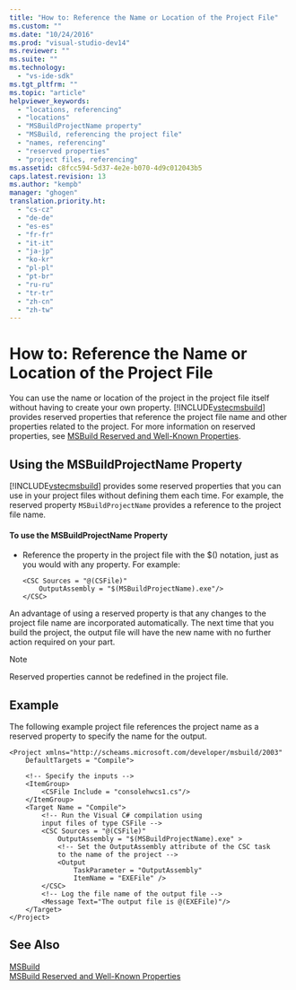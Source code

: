 ```yaml
---
title: "How to: Reference the Name or Location of the Project File"
ms.custom: ""
ms.date: "10/24/2016"
ms.prod: "visual-studio-dev14"
ms.reviewer: ""
ms.suite: ""
ms.technology: 
  - "vs-ide-sdk"
ms.tgt_pltfrm: ""
ms.topic: "article"
helpviewer_keywords: 
  - "locations, referencing"
  - "locations"
  - "MSBuildProjectName property"
  - "MSBuild, referencing the project file"
  - "names, referencing"
  - "reserved properties"
  - "project files, referencing"
ms.assetid: c8fcc594-5d37-4e2e-b070-4d9c012043b5
caps.latest.revision: 13
ms.author: "kempb"
manager: "ghogen"
translation.priority.ht: 
  - "cs-cz"
  - "de-de"
  - "es-es"
  - "fr-fr"
  - "it-it"
  - "ja-jp"
  - "ko-kr"
  - "pl-pl"
  - "pt-br"
  - "ru-ru"
  - "tr-tr"
  - "zh-cn"
  - "zh-tw"
---
```

# How to: Reference the Name or Location of the Project File
You can use the name or location of the project in the project file itself without having to create your own property. [!INCLUDE[vstecmsbuild](../extensibility/internals/includes/vstecmsbuild_md.md)] provides reserved properties that reference the project file name and other properties related to the project. For more information on reserved properties, see [MSBuild Reserved and Well-Known Properties](../msbuild/msbuild-reserved-and-well-known-properties.md).  
  
## Using the MSBuildProjectName Property  
 [!INCLUDE[vstecmsbuild](../extensibility/internals/includes/vstecmsbuild_md.md)] provides some reserved properties that you can use in your project files without defining them each time. For example, the reserved property `MSBuildProjectName` provides a reference to the project file name.  
  
#### To use the MSBuildProjectName Property  
  
-   Reference the property in the project file with the $() notation, just as you would with any property. For example:  
  
    ```  
    <CSC Sources = "@(CSFile)"   
        OutputAssembly = "$(MSBuildProjectName).exe"/>  
    </CSC>  
    ```  
  
 An advantage of using a reserved property is that any changes to the project file name are incorporated automatically. The next time that you build the project, the output file will have the new name with no further action required on your part.  
  
> [!NOTE]
>  Reserved properties cannot be redefined in the project file.  
  
## Example  
 The following example project file references the project name as a reserved property to specify the name for the output.  
  
```  
<Project xmlns="http://scheams.microsoft.com/developer/msbuild/2003"   
    DefaultTargets = "Compile">  
  
    <!-- Specify the inputs -->  
    <ItemGroup>  
        <CSFile Include = "consolehwcs1.cs"/>  
    </ItemGroup>  
    <Target Name = "Compile">  
        <!-- Run the Visual C# compilation using  
        input files of type CSFile -->  
        <CSC Sources = "@(CSFile)"  
            OutputAssembly = "$(MSBuildProjectName).exe" >  
            <!-- Set the OutputAssembly attribute of the CSC task  
            to the name of the project -->  
            <Output  
                TaskParameter = "OutputAssembly"  
                ItemName = "EXEFile" />  
        </CSC>  
        <!-- Log the file name of the output file -->  
        <Message Text="The output file is @(EXEFile)"/>  
    </Target>  
</Project>  
```  
  
## See Also  
[MSBuild](../msbuild/msbuild1.md)  
 [MSBuild Reserved and Well-Known Properties](../msbuild/msbuild-reserved-and-well-known-properties.md)